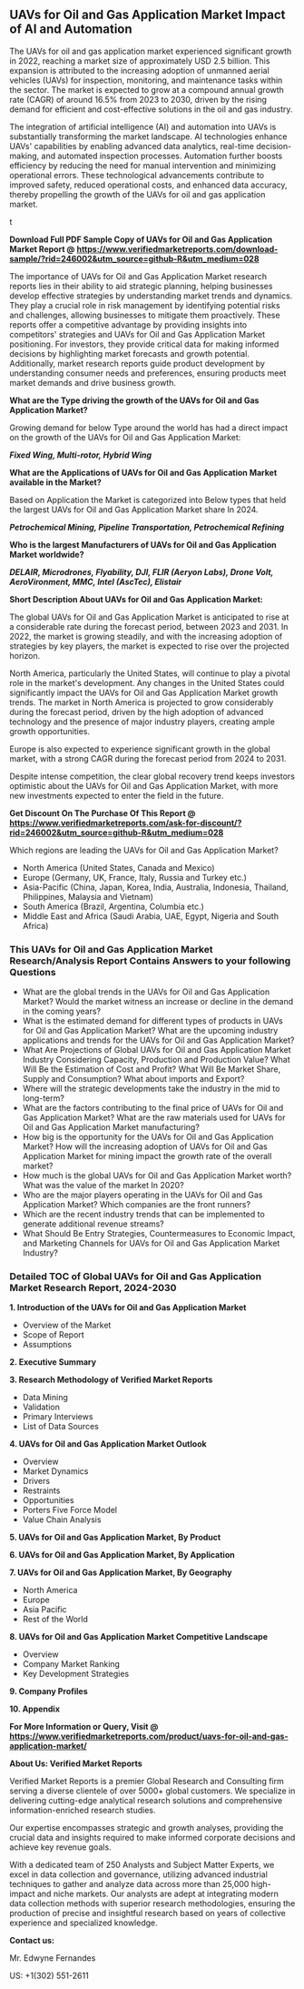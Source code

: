 <h2>UAVs for Oil and Gas Application Market Impact of AI and Automation</h2><p>The UAVs for oil and gas application market experienced significant growth in 2022, reaching a market size of approximately USD 2.5 billion. This expansion is attributed to the increasing adoption of unmanned aerial vehicles (UAVs) for inspection, monitoring, and maintenance tasks within the sector. The market is expected to grow at a compound annual growth rate (CAGR) of around 16.5% from 2023 to 2030, driven by the rising demand for efficient and cost-effective solutions in the oil and gas industry.</p><p>The integration of artificial intelligence (AI) and automation into UAVs is substantially transforming the market landscape. AI technologies enhance UAVs' capabilities by enabling advanced data analytics, real-time decision-making, and automated inspection processes. Automation further boosts efficiency by reducing the need for manual intervention and minimizing operational errors. These technological advancements contribute to improved safety, reduced operational costs, and enhanced data accuracy, thereby propelling the growth of the UAVs for oil and gas application market.</p>t</p><p id="" class=""><strong>Download Full PDF Sample Copy of UAVs for Oil and Gas Application Market Report @ <a href="https://www.verifiedmarketreports.com/download-sample/?rid=246002&utm_source=github-R&utm_medium=028" target="_blank">https://www.verifiedmarketreports.com/download-sample/?rid=246002&utm_source=github-R&utm_medium=028</a></strong></p><p>The importance of&nbsp;UAVs for Oil and Gas Application Market research reports lies in their ability to aid strategic planning, helping businesses develop effective strategies by understanding market trends and dynamics. They play a crucial role in risk management by identifying potential risks and challenges, allowing businesses to mitigate them proactively. These reports offer a competitive advantage by providing insights into competitors' strategies and UAVs for Oil and Gas Application Market positioning. For investors, they provide critical data for making informed decisions by highlighting market forecasts and growth potential. Additionally, market research reports guide product development by understanding consumer needs and preferences, ensuring products meet market demands and drive business growth.</p><p><strong>What are the&nbsp;Type driving the growth of the UAVs for Oil and Gas Application Market?</strong></p><p id="" class="">Growing demand for below Type around the world has had a direct impact on the growth of the UAVs for Oil and Gas Application Market:</p><em><strong>Fixed Wing, Multi-rotor, Hybrid Wing</strong></em></p><strong>What are the&nbsp;Applications&nbsp;of UAVs for Oil and Gas Application Market available in the Market?</strong></p><p id="" class="">Based on Application the Market is categorized into Below types that held the largest UAVs for Oil and Gas Application Market share In 2024.</p><em><strong>Petrochemical Mining, Pipeline Transportation, Petrochemical Refining</strong></em></p><strong>Who is the largest Manufacturers of UAVs for Oil and Gas Application Market worldwide?</strong></p><p><em><strong>DELAIR, Microdrones, Flyability, DJI, FLIR (Aeryon Labs), Drone Volt, AeroVironment, MMC, Intel (AscTec), Elistair</strong></em></p><p id="" class=""><strong>Short Description About UAVs for Oil and Gas Application Market:</strong></p><p>The global UAVs for Oil and Gas Application Market is anticipated to rise at a considerable rate during the forecast period, between 2023 and 2031. In 2022, the market is growing steadily, and with the increasing adoption of strategies by key players, the market is expected to rise over the projected horizon.</p><p>North America, particularly the United States, will continue to play a pivotal role in the market's development. Any changes in the United States could significantly impact the UAVs for Oil and Gas Application Market growth trends. The market in North America is projected to grow considerably during the forecast period, driven by the high adoption of advanced technology and the presence of major industry players, creating ample growth opportunities.</p><p>Europe is also expected to experience significant growth in the global market, with a strong CAGR during the forecast period from 2024 to 2031.</p><p>Despite intense competition, the clear global recovery trend keeps investors optimistic about the UAVs for Oil and Gas Application Market, with more new investments expected to enter the field in the future.</p><p id="" class=""><strong>Get Discount On The Purchase Of This Report @ <a href="https://www.verifiedmarketreports.com/ask-for-discount/?rid=246002&utm_source=github-R&utm_medium=028" target="_blank">https://www.verifiedmarketreports.com/ask-for-discount/?rid=246002&utm_source=github-R&utm_medium=028</a></strong></p>Which regions are leading the UAVs for Oil and Gas Application Market?</p><ul><li>North America (United States, Canada and Mexico)</li><li>Europe (Germany, UK, France, Italy, Russia and Turkey etc.)</li><li>Asia-Pacific (China, Japan, Korea, India, Australia, Indonesia, Thailand, Philippines, Malaysia and Vietnam)</li><li>South America (Brazil, Argentina, Columbia etc.)</li><li>Middle East and Africa (Saudi Arabia, UAE, Egypt, Nigeria and South Africa)</li></ul><h3 id="" class="">This UAVs for Oil and Gas Application Market Research/Analysis Report Contains Answers to your following Questions</h3><ul><li>What are the global trends in the UAVs for Oil and Gas Application Market? Would the market witness an increase or decline in the demand in the coming years?</li><li>What is the estimated demand for different types of products in UAVs for Oil and Gas Application Market? What are the upcoming industry applications and trends for the UAVs for Oil and Gas Application Market?</li><li>What Are Projections of Global UAVs for Oil and Gas Application Market Industry Considering Capacity, Production and Production Value? What Will Be the Estimation of Cost and Profit? What Will Be Market Share, Supply and Consumption? What about imports and Export?</li><li>Where will the strategic developments take the industry in the mid to long-term?</li><li>What are the factors contributing to the final price of UAVs for Oil and Gas Application Market? What are the raw materials used for UAVs for Oil and Gas Application Market manufacturing?</li><li>How big is the opportunity for the UAVs for Oil and Gas Application Market? How will the increasing adoption of UAVs for Oil and Gas Application Market for mining impact the growth rate of the overall market?</li><li>How much is the global UAVs for Oil and Gas Application Market worth? What was the value of the market In 2020?</li><li>Who are the major players operating in the UAVs for Oil and Gas Application Market? Which companies are the front runners?</li><li>Which are the recent industry trends that can be implemented to generate additional revenue streams?</li><li>What Should Be Entry Strategies, Countermeasures to Economic Impact, and Marketing Channels for UAVs for Oil and Gas Application Market Industry?</li></ul><h3 id="" class="">Detailed TOC of Global UAVs for Oil and Gas Application Market Research Report, 2024-2030</h3><p id="" class=""><strong>1. Introduction of the UAVs for Oil and Gas Application Market</strong></p><ul><li>Overview of the Market</li><li>Scope of Report</li><li>Assumptions</li></ul><p id="" class=""><strong>2. Executive Summary</strong></p><p id="" class=""><strong>3. Research Methodology of Verified Market Reports</strong></p><ul><li>Data Mining</li><li>Validation</li><li>Primary Interviews</li><li>List of Data Sources</li></ul><p id="" class=""><strong>4. UAVs for Oil and Gas Application Market Outlook</strong></p><ul><li>Overview</li><li>Market Dynamics</li><li>Drivers</li><li>Restraints</li><li>Opportunities</li><li>Porters Five Force Model</li><li>Value Chain Analysis</li></ul><p id="" class=""><strong>5. UAVs for Oil and Gas Application Market, By Product</strong></p><p id="" class=""><strong>6. UAVs for Oil and Gas Application Market, By Application</strong></p><p id="" class=""><strong>7. UAVs for Oil and Gas Application Market, By Geography</strong></p><ul><li>North America</li><li>Europe</li><li>Asia Pacific</li><li>Rest of the World</li></ul><p id="" class=""><strong>8. UAVs for Oil and Gas Application Market Competitive Landscape</strong></p><ul><li>Overview</li><li>Company Market Ranking</li><li>Key Development Strategies</li></ul><p id="" class=""><strong>9. Company Profiles</strong></p><p id="" class=""><strong>10. Appendix</strong></p><p id="" class=""><strong>For More Information or Query, Visit @ <a href="https://www.verifiedmarketreports.com/product/uavs-for-oil-and-gas-application-market/" target="_blank">https://www.verifiedmarketreports.com/product/uavs-for-oil-and-gas-application-market/</a></strong></p><p id="" class=""><strong>About Us: Verified Market Reports</strong></p><p id="" class="">Verified Market Reports is a premier Global Research and Consulting firm serving a diverse clientele of over 5000+ global customers. We specialize in delivering cutting-edge analytical research solutions and comprehensive information-enriched research studies.</p><p id="" class="">Our expertise encompasses strategic and growth analyses, providing the crucial data and insights required to make informed corporate decisions and achieve key revenue goals.</p><p id="" class="">With a dedicated team of 250 Analysts and Subject Matter Experts, we excel in data collection and governance, utilizing advanced industrial techniques to gather and analyze data across more than 25,000 high-impact and niche markets. Our analysts are adept at integrating modern data collection methods with superior research methodologies, ensuring the production of precise and insightful research based on years of collective experience and specialized knowledge.</p><p id="" class=""><strong>Contact us:</strong></p><p id="" class="">Mr. Edwyne Fernandes</p><p id="" class="">US: +1(302) 551-2611</p>